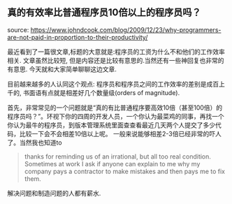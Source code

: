 真的有效率比普通程序员10倍以上的程序员吗？
---
source: https://www.johndcook.com/blog/2009/12/23/why-programmers-are-not-paid-in-proportion-to-their-productivity/

最近看到了一篇很文章,标题的大意就是:程序员的工资为什么不和他们的工作效率相关. 文章虽然比较短, 但是内容还是比较有意思的.当然还有一些神回复也非常的有意思.
今天就和大家简单聊聊这边文章.

目前越来越多的人认同这个观点: 程序员和程序员之间的工作效率的差别是成百上千的, 书面语有点就是相差好几个数量级(orders of magnitude).

首先，非常常见的一个问题就是“真的有比普通程序要高效10倍（甚至100倍）的程序员吗？”。环视下你的四周的开发人员，一个你认为最菜鸡的同事，再找一个你认为最牛的程序员，到版本管理系统里面查查看最近几天两个人提交了多少代码，比较一下会不会相差10倍以上呢。
一般来说能够相差2-3倍已经非常的吓人了。当然我也知道to


> thanks for reminding us of an irrational, but all too real condition. Sometimes at work I ask if anyone can explain to me why my company pays a contractor to make mistakes and then pays me to fix them.

解决问题和制造问题的人都有薪水.

<!--stackedit_data:
eyJoaXN0b3J5IjpbLTgwNTQ0MTYyMywxMDM5ODI3MDE3LDM5Mz
EyNjMxMSwtMTYyNDMyNDAzNV19
-->